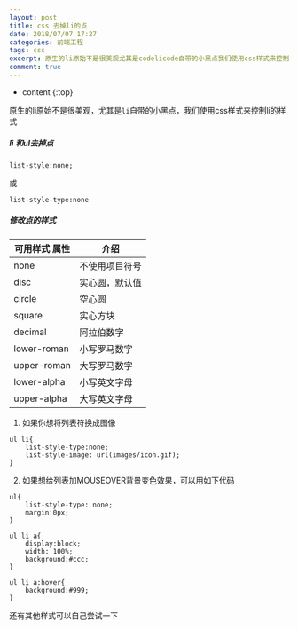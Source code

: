 ```yaml
---
layout: post
title: css 去掉li的点
date: 2018/07/07 17:27
categories: 前端工程
tags: css
excerpt: 原生的li原始不是很美观尤其是codelicode自带的小黑点我们使用css样式来控制li的样式h5li和ul去掉点h5precodeclasslanguagecssliststylenonecodepre或precodeclasslanguagecssliststyletypenonecodepreh5修改点的样式h5可用样式tabletheadtrth属性thth介绍thtrtheadtbod
comment: true
---
```


* content
{:top}

原生的li原始不是很美观，尤其是`li`自带的小黑点，我们使用css样式来控制li的样式

##### li 和ul去掉点

    
    
    list-style:none;
    

或

    
    
    list-style-type:none
    

##### 修改点的样式

可用样式  属性 | 介绍  
---|---  
none | 不使用项目符号  
disc | 实心圆，默认值  
circle | 空心圆  
square | 实心方块  
decimal | 阿拉伯数字  
lower-roman | 小写罗马数字  
upper-roman | 大写罗马数字  
lower-alpha | 小写英文字母  
upper-alpha | 大写英文字母  
  
  1. 如果你想将列表符换成图像

    
    
    ul li{
        list-style-type:none;
        list-style-image: url(images/icon.gif);
    }
    

  2. 如果想给列表加MOUSEOVER背景变色效果，可以用如下代码

    
    
    ul{ 
        list-style-type: none; 
        margin:0px; 
    }
    
    ul li a{ 
        display:block; 
        width: 100%;
        background:#ccc;
    }
    
    ul li a:hover{ 
        background:#999;
    }
    

还有其他样式可以自己尝试一下


    